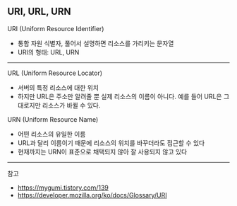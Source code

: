 ## URI, URL, URN

URI (Uniform Resource Identifier)

- 통합 자원 식별자, 풀어서 설명하면 리소스를 가리키는 문자열
- URI의 형태: URL, URN

---

URL (Uniform Resource Locator)

- 서버의 특정 리소스에 대한 위치
- 하지만 URL은 주소만 알려줄 뿐 실제 리소스의 이름이 아니다. 예를 들어 URL은 그대로지만 리소스가 바뀔 수 있다.

URN (Uniform Resource Name)

- 어떤 리소스의 유일한 이름
- URL과 달리 이름이기 때문에 리소스의 위치를 바꾸더라도 접근할 수 있다
- 현재까지는 URN이 표준으로 채택되지 않아 잘 사용되지 않고 있다

---

참고

- https://mygumi.tistory.com/139
- https://developer.mozilla.org/ko/docs/Glossary/URI

